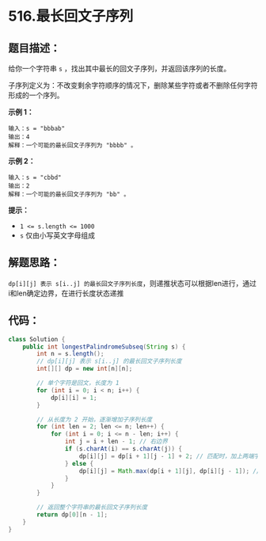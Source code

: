 # 516.最长回文子序列

## 题目描述：

给你一个字符串 `s` ，找出其中最长的回文子序列，并返回该序列的长度。

子序列定义为：不改变剩余字符顺序的情况下，删除某些字符或者不删除任何字符形成的一个序列。

**示例 1：**

```
输入：s = "bbbab"
输出：4
解释：一个可能的最长回文子序列为 "bbbb" 。
```

**示例 2：**

```
输入：s = "cbbd"
输出：2
解释：一个可能的最长回文子序列为 "bb" 。
```

**提示：**

+ `1 <= s.length <= 1000`
+ `s` 仅由小写英文字母组成

## 解题思路：

`dp[i][j] 表示 s[i..j] 的最长回文子序列长度`，则递推状态可以根据len进行，通过i和len确定边界，在进行长度状态递推

## 代码：

```java
class Solution {
    public int longestPalindromeSubseq(String s) {
        int n = s.length();
        // dp[i][j] 表示 s[i..j] 的最长回文子序列长度
        int[][] dp = new int[n][n];

        // 单个字符是回文，长度为 1
        for (int i = 0; i < n; i++) {
            dp[i][i] = 1;
        }

        // 从长度为 2 开始，逐渐增加子序列长度
        for (int len = 2; len <= n; len++) {
            for (int i = 0; i <= n - len; i++) {
                int j = i + len - 1; // 右边界
                if (s.charAt(i) == s.charAt(j)) {
                    dp[i][j] = dp[i + 1][j - 1] + 2; // 匹配时，加上两端字符
                } else {
                    dp[i][j] = Math.max(dp[i + 1][j], dp[i][j - 1]); // 不匹配时，取两端最大值
                }
            }
        }

        // 返回整个字符串的最长回文子序列长度
        return dp[0][n - 1];
    }
}

```

